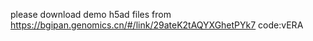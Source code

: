 please download demo h5ad files from https://bgipan.genomics.cn/#/link/29ateK2tAQYXGhetPYk7 code:vERA
